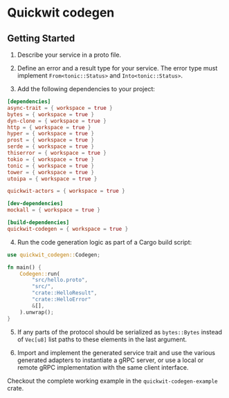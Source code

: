 # Quickwit codegen

## Getting Started

1. Describe your service in a proto file.

2. Define an error and a result type for your service. The error type must implement `From<tonic::Status>` and `Into<tonic::Status>`.

3. Add the following dependencies to your project:

```toml
[dependencies]
async-trait = { workspace = true }
bytes = { workspace = true }
dyn-clone = { workspace = true }
http = { workspace = true }
hyper = { workspace = true }
prost = { workspace = true }
serde = { workspace = true }
thiserror = { workspace = true }
tokio = { workspace = true }
tonic = { workspace = true }
tower = { workspace = true }
utoipa = { workspace = true }

quickwit-actors = { workspace = true }

[dev-dependencies]
mockall = { workspace = true }

[build-dependencies]
quickwit-codegen = { workspace = true }
```

4. Run the code generation logic as part of a Cargo build script:

```rust
use quickwit_codegen::Codegen;

fn main() {
    Codegen::run(
        "src/hello.proto",
        "src/",
        "crate::HelloResult",
        "crate::HelloError"
        &[],
    ).unwrap();
}
```

5. If any parts of the protocol should be serialized as `bytes::Bytes` instead of `Vec[u8]` list paths to these elements in the last argument.

6. Import and implement the generated service trait and use the various generated adapters to instantiate a gRPC server, or use a local or remote gRPC implementation with the same client interface.

Checkout the complete working example in the `quickwit-codegen-example` crate.
